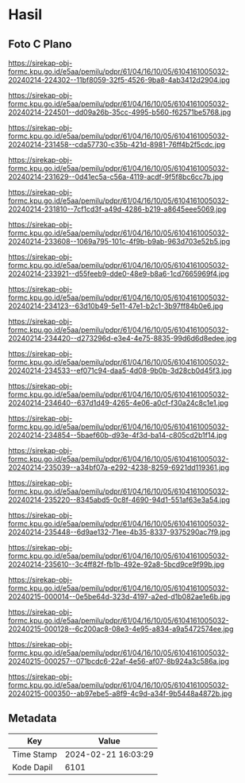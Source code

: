 # Hasil

## Foto C Plano

https://sirekap-obj-formc.kpu.go.id/e5aa/pemilu/pdpr/61/04/16/10/05/6104161005032-20240214-224302--11bf8059-32f5-4526-9ba8-4ab3412d2904.jpg

https://sirekap-obj-formc.kpu.go.id/e5aa/pemilu/pdpr/61/04/16/10/05/6104161005032-20240214-224501--dd09a26b-35cc-4995-b560-f62571be5768.jpg

https://sirekap-obj-formc.kpu.go.id/e5aa/pemilu/pdpr/61/04/16/10/05/6104161005032-20240214-231458--cda57730-c35b-421d-8981-76ff4b2f5cdc.jpg

https://sirekap-obj-formc.kpu.go.id/e5aa/pemilu/pdpr/61/04/16/10/05/6104161005032-20240214-231629--0d41ec5a-c56a-4119-acdf-9f5f8bc6cc7b.jpg

https://sirekap-obj-formc.kpu.go.id/e5aa/pemilu/pdpr/61/04/16/10/05/6104161005032-20240214-231810--7cf1cd3f-a49d-4286-b219-a8645eee5069.jpg

https://sirekap-obj-formc.kpu.go.id/e5aa/pemilu/pdpr/61/04/16/10/05/6104161005032-20240214-233608--1069a795-101c-4f9b-b9ab-963d703e52b5.jpg

https://sirekap-obj-formc.kpu.go.id/e5aa/pemilu/pdpr/61/04/16/10/05/6104161005032-20240214-233921--d55feeb9-dde0-48e9-b8a6-1cd7665969f4.jpg

https://sirekap-obj-formc.kpu.go.id/e5aa/pemilu/pdpr/61/04/16/10/05/6104161005032-20240214-234123--63d10b49-5e11-47e1-b2c1-3b97ff84b0e6.jpg

https://sirekap-obj-formc.kpu.go.id/e5aa/pemilu/pdpr/61/04/16/10/05/6104161005032-20240214-234420--d273296d-e3e4-4e75-8835-99d6d6d8edee.jpg

https://sirekap-obj-formc.kpu.go.id/e5aa/pemilu/pdpr/61/04/16/10/05/6104161005032-20240214-234533--ef071c94-daa5-4d08-9b0b-3d28cb0d45f3.jpg

https://sirekap-obj-formc.kpu.go.id/e5aa/pemilu/pdpr/61/04/16/10/05/6104161005032-20240214-234640--637d1d49-4265-4e06-a0cf-f30a24c8c1e1.jpg

https://sirekap-obj-formc.kpu.go.id/e5aa/pemilu/pdpr/61/04/16/10/05/6104161005032-20240214-234854--5baef60b-d93e-4f3d-ba14-c805cd2b1f14.jpg

https://sirekap-obj-formc.kpu.go.id/e5aa/pemilu/pdpr/61/04/16/10/05/6104161005032-20240214-235039--a34bf07a-e292-4238-8259-6921dd119361.jpg

https://sirekap-obj-formc.kpu.go.id/e5aa/pemilu/pdpr/61/04/16/10/05/6104161005032-20240214-235220--8345abd5-0c8f-4690-94d1-551af63e3a54.jpg

https://sirekap-obj-formc.kpu.go.id/e5aa/pemilu/pdpr/61/04/16/10/05/6104161005032-20240214-235448--6d9ae132-71ee-4b35-8337-9375290ac7f9.jpg

https://sirekap-obj-formc.kpu.go.id/e5aa/pemilu/pdpr/61/04/16/10/05/6104161005032-20240214-235610--3c4ff82f-fb1b-492e-92a8-5bcd9ce9f99b.jpg

https://sirekap-obj-formc.kpu.go.id/e5aa/pemilu/pdpr/61/04/16/10/05/6104161005032-20240215-000014--0e5be64d-323d-4197-a2ed-d1b082ae1e6b.jpg

https://sirekap-obj-formc.kpu.go.id/e5aa/pemilu/pdpr/61/04/16/10/05/6104161005032-20240215-000128--6c200ac8-08e3-4e95-a834-a9a5472574ee.jpg

https://sirekap-obj-formc.kpu.go.id/e5aa/pemilu/pdpr/61/04/16/10/05/6104161005032-20240215-000257--071bcdc6-22af-4e56-af07-8b924a3c586a.jpg

https://sirekap-obj-formc.kpu.go.id/e5aa/pemilu/pdpr/61/04/16/10/05/6104161005032-20240215-000350--ab97ebe5-a8f9-4c9d-a34f-9b5448a4872b.jpg


## Metadata

| Key        | Value               |
| ---------- | ------------------- |
| Time Stamp | 2024-02-21 16:03:29 |
| Kode Dapil | 6101                |



